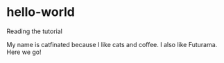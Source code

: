 # hello-world
Reading the tutorial

My name is catfinated because I like cats and coffee. I also like Futurama. Here we go!
